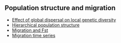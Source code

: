## Population structure and migration

- [Effect of global dispersal on local genetic diversity](migration_simple.ipynb)
- [Hierarchical population structure](hierarchical_population_structure.ipynb)
- [Migration and Fst](migration_Fst.ipynb)
- [Migration time series](migration_time_series.ipynb)
